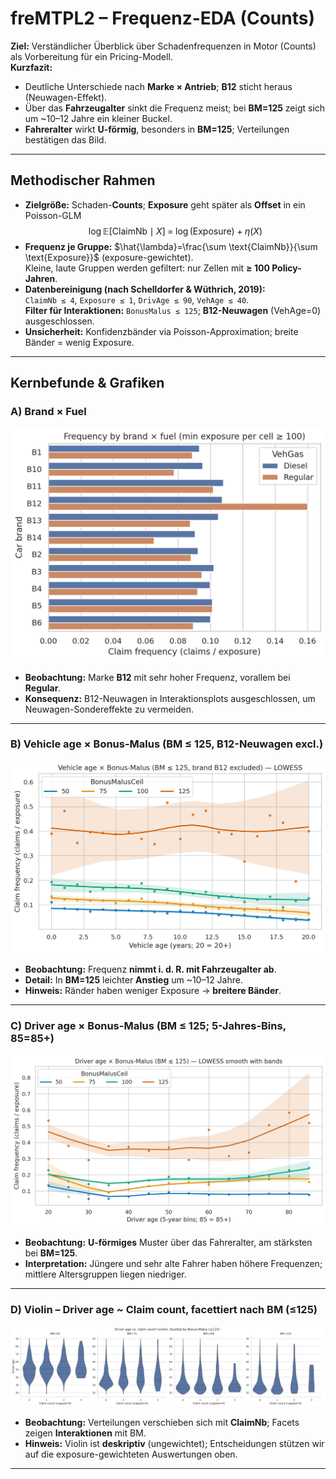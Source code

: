 # freMTPL2 – Frequenz-EDA (Counts)

**Ziel:** Verständlicher Überblick über Schadenfrequenzen in Motor (Counts) als Vorbereitung für ein Pricing-Modell.  
**Kurzfazit:**
- Deutliche Unterschiede nach **Marke × Antrieb**; **B12** sticht heraus (Neuwagen-Effekt).
- Über das **Fahrzeugalter** sinkt die Frequenz meist; bei **BM=125** zeigt sich um ~10–12 Jahre ein kleiner Buckel.
- **Fahreralter** wirkt **U-förmig**, besonders in **BM=125**; Verteilungen bestätigen das Bild.

---

## Methodischer Rahmen 

- **Zielgröße:** Schaden-**Counts**; **Exposure** geht später als **Offset** in ein Poisson-GLM  
  $$
  \log \mathbb{E}[\text{ClaimNb} \mid X] \;=\; \log(\text{Exposure}) + \eta(X)
  $$
- **Frequenz je Gruppe:** $\hat{\lambda}=\frac{\sum \text{ClaimNb}}{\sum \text{Exposure}}$ (exposure-gewichtet).  
  Kleine, laute Gruppen werden gefiltert: nur Zellen mit **≥ 100 Policy-Jahren**.
- **Datenbereinigung (nach Schelldorfer & Wüthrich, 2019):**  
  `ClaimNb ≤ 4`, `Exposure ≤ 1`, `DrivAge ≤ 90`, `VehAge ≤ 40`.  
  **Filter für Interaktionen:** `BonusMalus ≤ 125`; **B12-Neuwagen** (VehAge=0) ausgeschlossen.
- **Unsicherheit:** Konfidenzbänder via Poisson-Approximation; breite Bänder = wenig Exposure.

---

## Kernbefunde & Grafiken

### A) Brand × Fuel
![Brand × Fuel](reports/figs/A_brand_fuel.png)

- **Beobachtung:** Marke **B12** mit sehr hoher Frequenz, vorallem bei **Regular**.  
- **Konsequenz:** B12-Neuwagen in Interaktionsplots ausgeschlossen, um Neuwagen-Sondereffekte zu vermeiden.

---

### B) Vehicle age × Bonus-Malus (BM ≤ 125, B12-Neuwagen excl.)
![VehAge × BM](reports/figs/B_vehage_bm_lowess.png)

- **Beobachtung:** Frequenz **nimmt i. d. R. mit Fahrzeugalter ab**.  
- **Detail:** In **BM=125** leichter **Anstieg** um ~10–12 Jahre.  
- **Hinweis:** Ränder haben weniger Exposure → **breitere Bänder**.

---

### C) Driver age × Bonus-Malus (BM ≤ 125; 5-Jahres-Bins, 85=85+)
![DrivAge × BM](reports/figs/C_drivage_bm_lowess_weighted.png)

- **Beobachtung:** **U-förmiges** Muster über das Fahreralter, am stärksten bei **BM=125**.  
- **Interpretation:** Jüngere und sehr alte Fahrer haben höhere Frequenzen; mittlere Altersgruppen liegen niedriger.

---

### D) Violin – Driver age ~ Claim count, facettiert nach BM (≤125)
![Violin DrivAge ~ ClaimNb](reports/figs/D_violin_drivage_claims_by_bm.png)

- **Beobachtung:** Verteilungen verschieben sich mit **ClaimNb**; Facets zeigen **Interaktionen** mit BM.  
- **Hinweis:** Violin ist **deskriptiv** (ungewichtet); Entscheidungen stützen wir auf die exposure-gewichteten Auswertungen oben.

---
<!--
## Implikationen für die Modellierung

- **Baseline:** Poisson-GLM für **Counts** mit **log(Exposure) als Offset**.  
- **Form der Effekte:**
  - **Fahreralter:** nahe **monoton/U-förmig** → **Splines (GAM)** oder **monotone Constraints** im Boosting plausibel.
  - **Fahrzeugalter:** meist fallend → einfache Terme möglich; Splines prüfen.
  - **BM-Interaktionen:** sichtbar → ausgewählte Interaktionen modellieren bzw. additive Modelle mit Interaktionstermen nutzen.
- **Kategorische Features:** Low/Mid-Card → **One-Hot** (ggf. „Other“ für seltene Klassen); High-Card → **Target-Encoding out-of-fold** (Leckage vermeiden).

---

## Was wir **nicht** tun

- Keine Rohdaten im Repo; keine personenbezogenen Aussagen.  
- Keine regulatorischen Claims (IFRS/SII).  
- Keine Ziel-Leckage (Encodings später strikt **OOF**).

---

## Nächster Schritt

**Poisson-GLM (Baseline)** mit **Kalibrierungs-Plot** (Reliability) und **Lift/Gini** (OOF). Danach Vergleich mit **GAM** (Splines) und **Boosting** (Poisson/Tweedie); optional **EBM** oder **monotone LightGBM**.
-->